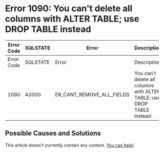
# Error 1090: You can't delete all columns with ALTER TABLE; use DROP TABLE instead


| Error Code | SQLSTATE | Error | Description |
| --- | --- | --- | --- |
| Error Code | SQLSTATE | Error | Description |
| 1090 | 42000 | ER_CANT_REMOVE_ALL_FIELDS | You can't delete all columns with ALTER TABLE; use DROP TABLE instead |




## Possible Causes and Solutions


This article doesn't currently contain any content. [You can help!](/en/writing-and-editing-knowledge-base-articles/)

